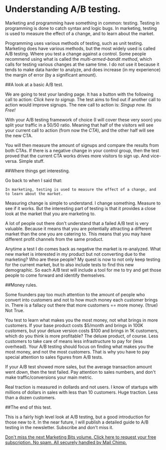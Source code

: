 Understanding A/B testing.
==========================

Marketing and programming have something in common: testing.
Testing in programming is done to catch syntax and logic bugs.
In marketing, testing is used to measure the effect of a change, and
to learn about the market.

Programming uses various methods of testing, such as unit testing. Marketing
does have various methods, but the most widely used is called A/B testing. Where
you test a change against a control. Some people recommend using what is called
the *multi-armed-bandit method*, which calls for testing various changes at the same
time. I do not use it because it tends to make data harder to analyze, and does
increase (in my experience) the margin of error (by a significant amount).

##A look at a basic A/B test. 

We are going to test your landing page. It has a button with the following call to action:
*Click here to signup.* The test aims to find out if another call to action would improve
signups. The new call to action is: *Singup now. Its Free!*

With your A/B testing framework of choice (I will cover these very soon)
you split your traffic in a 50/50 ratio. Meaning that half of the visitors
will see your current call to action (from now the *CTA*), and the other half will
see the new CTA.

You will then measure the amount of signups and compare the results from both CTAs.
If there is a negative change in your control group, then the test proved that
the current CTA works drives more visitors to sign up. And vice-versa. Simple stuff.

##Where things get interesting.

Go back to when I said that:

    In marketing, testing is used to measure the effect of a change, and
    to learn about the market.
    
Measuring change is simple to understand. I change something. Measure to see 
if it works. But the interesting part of testing is that it provides a close
look at the market that you are marketing to.

A lot of people out there don't understand that a failed A/B test is very valuable.
Because it means that you are potentially attracting a different market than
the one you are catering to. This means that you may have different profit channels
from the same product.
    
Anytime a test I do comes back as negative the market is re-analyzed. What new
market is interested in my product but not converting due to the marketing?
Who are these people? My quest is now to not only keep testing for the current
market, but to also include tests to find this new demographic. So each A/B test
will include a tool for me to try and get those people to come forward and identify themselves.

##Money rules.

Some founders pay too much attention to the amount of people who convert into customers
and not to how much money each customer brings in. There is a fallacy out there that
more customers == more money. (!true) Not True.

You test to learn what makes you the most money, not what brings in more customers.
If your base product costs $5/month and brings in 100K customers, but your deluxe
version costs $100 and brings in 1K customers, which do you think is more profitable?
The deluxe product, of course. Less customers to take care of means less infrastructure
to pay for (less overhead). Your A/B testing should focus on finding what makes you
the most money, and not the most customers. That is why you have to pay special attention
to sales figures from A/B tests.

If your A/B test showed more sales, but the average transaction amount went *down*,
then the test failed. Pay attention to sales numbers, and don't make traffic/conversions
your main metric.

Real traction is measured in dollards and not users. I know of startups with
millions of dollars in sales with less than 10 customers. Huge traction. Less than
a dozen customers.

##The end of this test.

This is a fairly high level look at A/B testing, but a good introduction for those
new to it. In the near future, I will publish a detailed guide to A/B testing
in the newsletter. Subscribe and don't miss it. 



<a href="http://orangethirty.github.com/marketing_bits">Don't miss the next Marketing Bits volume. Click here to request your free subscription. No spam. All securely handled by Mail Chimp.</a>



